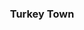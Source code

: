 ---
class: "col-sm-6 col-md-4 grid-item illustrator indesign"
image: assets/images/portfolio/indesign/turkey_town/004sm.jpg
link: "discipline/indesign_projects.html#turkey_town"
focus: Book Cover
name: Turkey Town
description: An exercise in integrating Illustrator and InDesign.
display_order: 2

divid: "turkey_town"
title: <h3>Turkey Town</h3>
description_long: <p>This project was produced for the my Computer Illustration class as an exercise in integrating Illustrator and InDesign.</p>
imagelinks: 
  - /assets/images/portfolio/indesign/turkey_town/004.jpg
images: 
  - /assets/images/portfolio/indesign/turkey_town/004sm.jpg
foci: 
  - Value tracing
  - Layout
  - Textures and Vector images
---